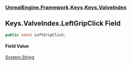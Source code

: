 ### [UnrealEngine.Framework](./UnrealEngine-Framework.md 'UnrealEngine.Framework').[Keys](./UnrealEngine-Framework-Keys.md 'UnrealEngine.Framework.Keys').[Keys.ValveIndex](./UnrealEngine-Framework-Keys-ValveIndex.md 'UnrealEngine.Framework.Keys.ValveIndex')
## Keys.ValveIndex.LeftGripClick Field
  
```csharp
public const LeftGripClick;
```
#### Field Value
[System.String](https://docs.microsoft.com/en-us/dotnet/api/System.String 'System.String')  
